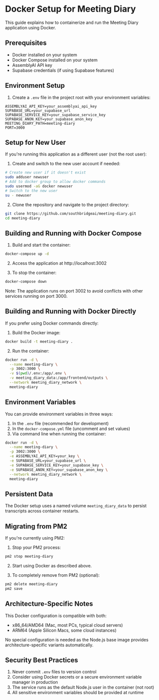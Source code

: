 # Docker Setup for Meeting Diary

This guide explains how to containerize and run the Meeting Diary application using Docker.

## Prerequisites

- Docker installed on your system
- Docker Compose installed on your system
- AssemblyAI API key
- Supabase credentials (if using Supabase features)

## Environment Setup

1. Create a `.env` file in the project root with your environment variables:

```
ASSEMBLYAI_API_KEY=your_assemblyai_api_key
SUPABASE_URL=your_supabase_url
SUPABASE_SERVICE_KEY=your_supabase_service_key
SUPABASE_ANON_KEY=your_supabase_anon_key
MEETING_DIARY_PATH=meeting-diary
PORT=3000
```

## Setup for New User

If you're running this application as a different user (not the root user):

1. Create and switch to the new user account if needed:

```bash
# Create new user if it doesn't exist
sudo adduser newuser
# Add to docker group to allow docker commands
sudo usermod -aG docker newuser
# Switch to the new user
su - newuser
```

2. Clone the repository and navigate to the project directory:

```bash
git clone https://github.com/southbridgeai/meeting-diary.git
cd meeting-diary
```

## Building and Running with Docker Compose

1. Build and start the container:

```bash
docker-compose up -d
```

2. Access the application at http://localhost:3002

3. To stop the container:

```bash
docker-compose down
```

Note: The application runs on port 3002 to avoid conflicts with other services running on port 3000.

## Building and Running with Docker Directly

If you prefer using Docker commands directly:

1. Build the Docker image:

```bash
docker build -t meeting-diary .
```

2. Run the container:

```bash
docker run -d \
  --name meeting-diary \
  -p 3002:3000 \
  -v $(pwd)/.env:/app/.env \
  -v meeting_diary_data:/app/frontend/outputs \
  --network meeting_diary_network \
  meeting-diary
```

## Environment Variables

You can provide environment variables in three ways:

1. In the `.env` file (recommended for development)
2. In the `docker-compose.yml` file (uncomment and set values)
3. Via command line when running the container:

```bash
docker run -d \
  --name meeting-diary \
  -p 3002:3000 \
  -e ASSEMBLYAI_API_KEY=your_key \
  -e SUPABASE_URL=your_supabase_url \
  -e SUPABASE_SERVICE_KEY=your_supabase_key \
  -e SUPABASE_ANON_KEY=your_supabase_anon_key \
  --network meeting_diary_network \
  meeting-diary
```

## Persistent Data

The Docker setup uses a named volume `meeting_diary_data` to persist transcripts across container restarts.

## Migrating from PM2

If you're currently using PM2:

1. Stop your PM2 process:

```bash
pm2 stop meeting-diary
```

2. Start using Docker as described above.

3. To completely remove from PM2 (optional):

```bash
pm2 delete meeting-diary
pm2 save
```

## Architecture-Specific Notes

This Docker configuration is compatible with both:
- x86_64/AMD64 (Mac, most PCs, typical cloud servers)
- ARM64 (Apple Silicon Macs, some cloud instances)

No special configuration is needed as the Node.js base image provides architecture-specific variants automatically.

## Security Best Practices

1. Never commit `.env` files to version control
2. Consider using Docker secrets or a secure environment variable manager in production
3. The service runs as the default Node.js user in the container (not root)
4. All sensitive environment variables should be provided at runtime